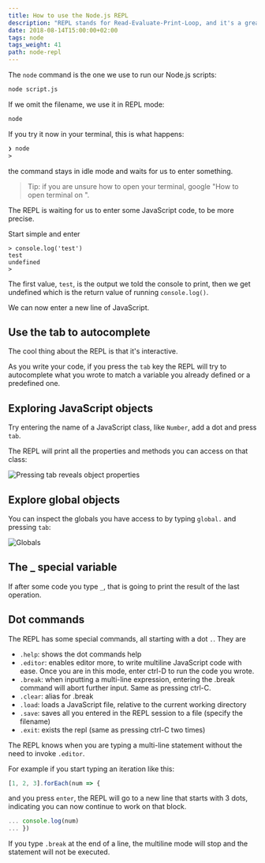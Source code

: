 ```yaml
---
title: How to use the Node.js REPL
description: "REPL stands for Read-Evaluate-Print-Loop, and it's a great way to explore the Node features in a quick way"
date: 2018-08-14T15:00:00+02:00
tags: node
tags_weight: 41
path: node-repl
---
```


The `node` command is the one we use to run our Node.js scripts:

```bash
node script.js
```

If we omit the filename, we use it in REPL mode:

```bash
node
```

If you try it now in your terminal, this is what happens:

```txt
❯ node
>
```

the command stays in idle mode and waits for us to enter something.

> Tip: if you are unsure how to open your terminal, google "How to open terminal on <your-operating-system>".

The REPL is waiting for us to enter some JavaScript code, to be more precise.

Start simple and enter

```
> console.log('test')
test
undefined
>
```

The first value, `test`, is the output we told the console to print, then we get undefined which is the return value of running `console.log()`.

We can now enter a new line of JavaScript.

## Use the tab to autocomplete

The cool thing about the REPL is that it's interactive.

As you write your code, if you press the `tab` key the REPL will try to autocomplete what you wrote to match a variable you already defined or a predefined one.

## Exploring JavaScript objects

Try entering the name of a JavaScript class, like `Number`, add a dot and press `tab`.

The REPL will print all the properties and methods you can access on that class:

![Pressing tab reveals object properties](tab.png)

## Explore global objects

You can inspect the globals you have access to by typing `global.` and pressing `tab`:

![Globals](globals.png)

## The _ special variable

If after some code you type `_`, that is going to print the result of the last operation.

## Dot commands

The REPL has some special commands, all starting with a dot `.`. They are

- `.help`: shows the dot commands help
- `.editor`: enables editor more, to write multiline JavaScript code with ease. Once you are in this mode, enter ctrl-D to run the code you wrote.
- `.break`: when inputting a multi-line expression, entering the .break command will abort further input. Same as pressing ctrl-C.
- `.clear`: alias for .break
- `.load`: loads a JavaScript file, relative to the current working directory
- `.save`: saves all you entered in the REPL session to a file (specify the filename)
- `.exit`: exists the repl (same as pressing ctrl-C two times)

The REPL knows when you are typing a multi-line statement without the need to invoke `.editor`.

For example if you start typing an iteration like this:

```js
[1, 2, 3].forEach(num => {
```

and you press `enter`, the REPL will go to a new line that starts with 3 dots, indicating you can now continue to work on that block.

```js
... console.log(num)
... })
```

If you type `.break` at the end of a line, the multiline mode will stop and the statement will not be executed.
